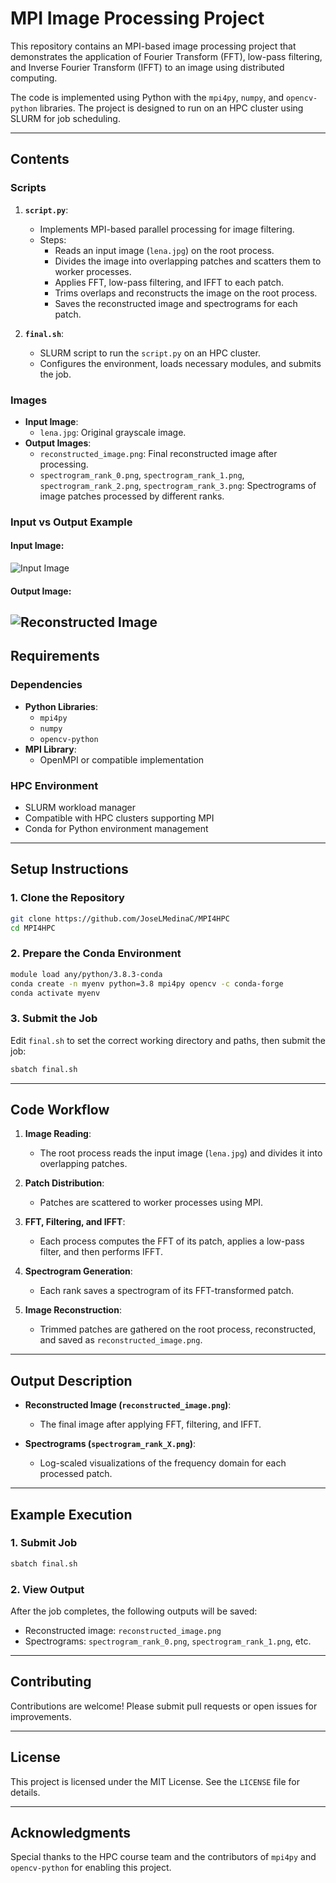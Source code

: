 # MPI Image Processing Project

This repository contains an MPI-based image processing project that demonstrates the application of Fourier Transform (FFT), low-pass filtering, and Inverse Fourier Transform (IFFT) to an image using distributed computing.

The code is implemented using Python with the `mpi4py`, `numpy`, and `opencv-python` libraries. The project is designed to run on an HPC cluster using SLURM for job scheduling.

---

## **Contents**

### **Scripts**

1. **`script.py`**:
   - Implements MPI-based parallel processing for image filtering.
   - Steps:
     - Reads an input image (`lena.jpg`) on the root process.
     - Divides the image into overlapping patches and scatters them to worker processes.
     - Applies FFT, low-pass filtering, and IFFT to each patch.
     - Trims overlaps and reconstructs the image on the root process.
     - Saves the reconstructed image and spectrograms for each patch.

2. **`final.sh`**:
   - SLURM script to run the `script.py` on an HPC cluster.
   - Configures the environment, loads necessary modules, and submits the job.

### **Images**

- **Input Image**:
  - `lena.jpg`: Original grayscale image.
- **Output Images**:
  - `reconstructed_image.png`: Final reconstructed image after processing.
  - `spectrogram_rank_0.png`, `spectrogram_rank_1.png`, `spectrogram_rank_2.png`, `spectrogram_rank_3.png`: Spectrograms of image patches processed by different ranks.
### **Input vs Output Example**

#### **Input Image:**
![Input Image](lena.png)

#### **Output Image:**
![Reconstructed Image](reconstructed_image.png)
---

## **Requirements**

### **Dependencies**

- **Python Libraries**:
  - `mpi4py`
  - `numpy`
  - `opencv-python`
- **MPI Library**:
  - OpenMPI or compatible implementation

### **HPC Environment**

- SLURM workload manager
- Compatible with HPC clusters supporting MPI
- Conda for Python environment management

---

## **Setup Instructions**

### **1. Clone the Repository**

```bash
git clone https://github.com/JoseLMedinaC/MPI4HPC
cd MPI4HPC
```

### **2. Prepare the Conda Environment**

```bash
module load any/python/3.8.3-conda
conda create -n myenv python=3.8 mpi4py opencv -c conda-forge
conda activate myenv
```

### **3. Submit the Job**

Edit `final.sh` to set the correct working directory and paths, then submit the job:

```bash
sbatch final.sh
```

---

## **Code Workflow**

1. **Image Reading**:
   - The root process reads the input image (`lena.jpg`) and divides it into overlapping patches.

2. **Patch Distribution**:
   - Patches are scattered to worker processes using MPI.

3. **FFT, Filtering, and IFFT**:
   - Each process computes the FFT of its patch, applies a low-pass filter, and then performs IFFT.

4. **Spectrogram Generation**:
   - Each rank saves a spectrogram of its FFT-transformed patch.

5. **Image Reconstruction**:
   - Trimmed patches are gathered on the root process, reconstructed, and saved as `reconstructed_image.png`.

---

## **Output Description**

- **Reconstructed Image (`reconstructed_image.png`)**:
  - The final image after applying FFT, filtering, and IFFT.

- **Spectrograms (`spectrogram_rank_X.png`)**:
  - Log-scaled visualizations of the frequency domain for each processed patch.

---

## **Example Execution**

### **1. Submit Job**

```bash
sbatch final.sh
```

### **2. View Output**

After the job completes, the following outputs will be saved:

- Reconstructed image: `reconstructed_image.png`
- Spectrograms: `spectrogram_rank_0.png`, `spectrogram_rank_1.png`, etc.

---

## **Contributing**

Contributions are welcome! Please submit pull requests or open issues for improvements.

---

## **License**

This project is licensed under the MIT License. See the `LICENSE` file for details.

---

## **Acknowledgments**

Special thanks to the HPC course team and the contributors of `mpi4py` and `opencv-python` for enabling this project.

